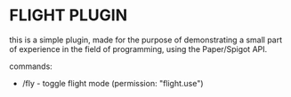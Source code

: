 # FLIGHT PLUGIN

this is a simple plugin, made for the purpose of demonstrating a small part of experience in the field of programming, using the Paper/Spigot API.

commands:
  - /fly - toggle flight mode (permission: "flight.use")